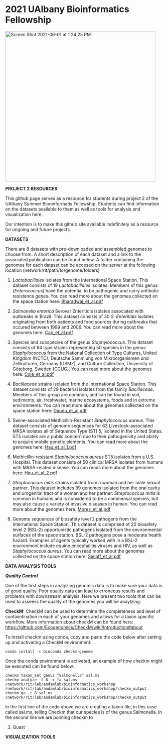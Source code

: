 # 2021 UAlbany Bioinformatics Fellowship
<img width="479" alt="Screen Shot 2021-06-01 at 1 24 25 PM" src="https://user-images.githubusercontent.com/43999021/120365648-b5958200-c2dc-11eb-8646-2845387692f8.png">

**PROJECT 2 RESOURCES**

This github page serves as a resource for students during project 2 of the UAlbany Summer Bioninformatis Fellowship. Students can find information on the datasets available to them as well as tools for analysis and visualization here.

Our intention is to make this github site available indefinitely as a resource for ongoing and future projects.

**DATASETS**

There are 8 datasets with pre-downloaded and assembled genomes to choose from. A short description of each dataset and a link to the associated publication can be found below. A folder containing the genomes for each dataset can be accesed on the server at the following location (network/rit/path/to/genome/folders)

1. _Lactobacillales_ isolates from the International Space Station.
This dataset consists of 19 _Lactobacillales_ isolates. Members of this genus (_Enterococcus_) have the potential to be pathogenic and carry antibotic resistance genes. You can read more about the genomes collected on the space station here: [Bharadwaj_et_al.pdf](https://github.com/spencer411/2021_Bioinformatics_Fellowship/files/6591772/Bharadwaj_et_al.pdf)

2. _Salmonella enterica_ Serovar Enteritidis isolates associated with outbreaks in Brazil.
This dataset consists of 30 _S. Enteritidis_ isolates originating from both patients and food sources during outbreaks that occured between 1999 and 2006. You can read more about the genomes here: [Cao_et_al.pdf](https://github.com/spencer411/2021_Bioinformatics_Fellowship/files/6592061/Cao_et_al.pdf)

3. Species and subspecies of the genus _Staphylococcus_.
This dataset consists of 64 type strains representing 50 species in the genus _Staphylococcus_ from the National Collection of Type Cultures, United
Kingdom (NCTC), Deutsche Sammlung von Mikroorganismen und Zellkulturen, Germany (DSMZ), and Culture Collection, University of Göteborg, Sweden (CCUG). You can read more about the genomes here: [Cole_et_al.pdf](https://github.com/spencer411/2021_Bioinformatics_Fellowship/files/6592256/Cole_et_al.pdf)

4. _Bacillaceae_ strains isolated from the International Space Station.
This dataset consists of 29 bacterial isolates from the family _Bacillaceae_. Members of this group are common, and can be found in soil, sediments, air, freshwater, marine ecosystems, foods and in extreme environments. You can read more about the genomes collected on the space station here: [Daudu_et_al.pdf](https://github.com/spencer411/2021_Bioinformatics_Fellowship/files/6592307/Daudu_et_al.pdf)

5. Swine-associated Methicillin-Resistant _Staphylococcus aureus_. 
This dataset consists of genome sequences for 63 Livestock-associated MRSA isolates all of Sequence Type (ST) 5, isolated in the United States. ST5 isolates are a public concern due to their pathogenicity and ability to acquire mobile genetic elements. You can read more about the genomes here: [Hau_et_al_1.pdf](https://github.com/spencer411/2021_Bioinformatics_Fellowship/files/6592628/Hau_et_al_1.pdf)

6. Methicillin-resistant _Staphylococcus aureus_ ST5 isolates from a U.S. Hospital.
This dataset consists of 50 clinical MRSA isolates from humans with MRSA-related disease. You can reads more about the genomes here: [Hau_et_al_2.pdf](https://github.com/spencer411/2021_Bioinformatics_Fellowship/files/6592663/Hau_et_al_2.pdf)

7. _Streptococcus mitis_ strains isolated from a woman and her male sexual partner.
This dataset includes 39 genomes isolated from the oral cavity and urogenital tract of a woman and her partner. _Streptococcus mitis_ is common in humans and is considered to be a commensal species, but may also cause a variety of invasive diseases in human. You can read more about the genomes here: [Mores_et_al.pdf](https://github.com/spencer411/2021_Bioinformatics_Fellowship/files/6592768/Mores_et_al.pdf)

8. Genome sequences of biosafety level 2 pathogens from the International Space Station.
This dataset is comprised of 20 biosafety level 2 (BSL-2) opportunistic pathogens isolated from the environmental surfaces of the space station. BSL-2 pathogens pose a moderate health hazard. Examples of agents typically worked with in a BSL-2 environment include equine encephalitis viruses and HIV, as well as _Staphylococcus aureus_. You can read more about the genomes collected on the space station here: [Sielaff_et_al.pdf](https://github.com/spencer411/2021_Bioinformatics_Fellowship/files/6592801/Sielaff_et_al.pdf)

**DATA ANALYSIS TOOLS**

_**Quality Control**_

One of the first steps in analyzing genomic data is to make sure your data is of good quality. Poor quality data can lead to erroneous results and problems with downstream analysis. Here we present two tools that can be used to asseess the quality of the genomes you will be anaylzing:

**CheckM:** CheckM can be used to determine the completeness and level of contaimtination in each of your genomes and allows for a taxon specific workflow. More information about checkM can be found here: https://github.com/Ecogenomics/CheckM/wiki/Introduction#about

To install checkm using conda, copy and paste the code below after setting up and activating a CheckM environment:

```
conda install -c bioconda checkm-genome
```

Once the conda environment is activated, an example of how checkm might be executed can be found below:

```
checkm taxon_set genus "Salmonella" sal.ms
checkm analyze -t 8 -x fa sal.ms /network/rit/lab/andamlab/bioinformatics_workshop /network/rit/lab/andamlab/bioinformatics_workshop/checkm_output
checkm qa -t 8 sal.ms /network/rit/lab/andamlab/bioinformatics_workshop/checkm_output
```

In the first line of the code above we are creating a taxon file, in this case called sal.ms, telling Checkm that our species is of the genus Salmonella. In the second line we are pointing checkm to 


3. Quast

**VISUALIZATION TOOLS**





